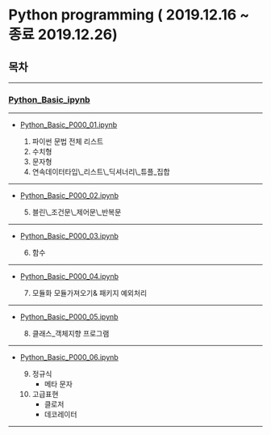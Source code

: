   # Python programming ( 2019.12.16 ~ 종료 2019.12.26)

## 목차
---
### [Python_Basic_ipynb](https://github.com/Jerrykim91/Bigdata_Analytics/blob/master/Python_Projects_with_poo/Python_Basic_ipynb)
---

- [Python_Basic_P000_01.ipynb](https://github.com/Jerrykim91/Bigdata_Analytics/blob/master/Python_Projects_with_poo/Python_Basic_ipynb/Python_Basic_P000_01.ipynb)

    01. 파이썬 문법 전체 리스트 
    02. 수치형 
    03. 문자형 
    04. 연속데이터타입\\_리스트\\_딕셔너리\\_튜플\_집합

---

- [Python_Basic_P000_02.ipynb](https://github.com/Jerrykim91/Bigdata_Analytics/blob/master/Python_Projects_with_poo/Python_Basic_ipynb/Python_Basic_P000_02.ipynb)

    05. 블린\\_조건문\\_제어문\\_반복문 

---

- [Python_Basic_P000_03.ipynb](https://github.com/Jerrykim91/Bigdata_Analytics/blob/master/Python_Projects_with_poo/Python_Basic_ipynb/Python_Basic_P000_03.ipynb)

    06. 함수

---

- [Python_Basic_P000_04.ipynb](https://github.com/Jerrykim91/Bigdata_Analytics/blob/master/Python_Projects_with_poo/Python_Basic_ipynb/Python_Basic_P000_04.ipynb)

    07. 모듈화 모듈가져오기& 패키지 예외처리
---

- [Python_Basic_P000_05.ipynb](https://github.com/Jerrykim91/Bigdata_Analytics/blob/master/Python_Projects_with_poo/Python_Basic_ipynb/Python_Basic_P000_05.ipynb)

    08. 클래스\_객체지향 프로그램   
---

- [Python_Basic_P000_06.ipynb](https://github.com/Jerrykim91/Bigdata_Analytics/blob/master/Python_Projects_with_poo/Python_Basic_ipynb/Python_Basic_P000_06.ipynb)

    09. 정규식
        - 메타 문자    
    10. 고급표현
        - 클로저 
        - 데코레이터
---
